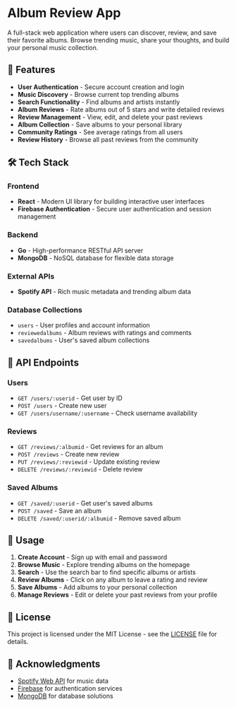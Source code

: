 # Album Review App

A full-stack web application where users can discover, review, and save their favorite albums. Browse trending music, share your thoughts, and build your personal music collection.

## 🎵 Features

- **User Authentication** - Secure account creation and login
- **Music Discovery** - Browse current top trending albums
- **Search Functionality** - Find albums and artists instantly
- **Album Reviews** - Rate albums out of 5 stars and write detailed reviews
- **Review Management** - View, edit, and delete your past reviews
- **Album Collection** - Save albums to your personal library
- **Community Ratings** - See average ratings from all users
- **Review History** - Browse all past reviews from the community

## 🛠️ Tech Stack

### Frontend
- **React** - Modern UI library for building interactive user interfaces
- **Firebase Authentication** - Secure user authentication and session management

### Backend
- **Go** - High-performance RESTful API server
- **MongoDB** - NoSQL database for flexible data storage

### External APIs
- **Spotify API** - Rich music metadata and trending album data

### Database Collections
- `users` - User profiles and account information
- `reviewedalbums` - Album reviews with ratings and comments
- `savedalbums` - User's saved album collections

## 🔗 API Endpoints

### Users
- `GET /users/:userid` - Get user by ID
- `POST /users` - Create new user
- `GET /users/username/:username` - Check username availability

### Reviews
- `GET /reviews/:albumid` - Get reviews for an album
- `POST /reviews` - Create new review
- `PUT /reviews/:reviewid` - Update existing review
- `DELETE /reviews/:reviewid` - Delete review

### Saved Albums
- `GET /saved/:userid` - Get user's saved albums
- `POST /saved` - Save an album
- `DELETE /saved/:userid/:albumid` - Remove saved album

## 🎯 Usage

1. **Create Account** - Sign up with email and password
2. **Browse Music** - Explore trending albums on the homepage
3. **Search** - Use the search bar to find specific albums or artists
4. **Review Albums** - Click on any album to leave a rating and review
5. **Save Albums** - Add albums to your personal collection
6. **Manage Reviews** - Edit or delete your past reviews from your profile

## 📝 License

This project is licensed under the MIT License - see the [LICENSE](LICENSE) file for details.

## 🙏 Acknowledgments

- [Spotify Web API](https://developer.spotify.com/documentation/web-api/) for music data
- [Firebase](https://firebase.google.com/) for authentication services
- [MongoDB](https://www.mongodb.com/) for database solutions
